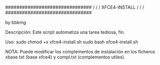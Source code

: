 
###############################
/                             /
/       XFCE4-INSTALL         /
/                             /
###############################

by bbkmg

Descripción:
Este script automatiza una tarea tediosa, fin.

Uso:
sudo chmod +x xfce4-install.sh
sudo bash xfce4-install.sh

NOTA:
Puede modificar los complementos de instalación en
los ficheros xbase.txt (base xfce4) y compl.txt (complementos utiles).
